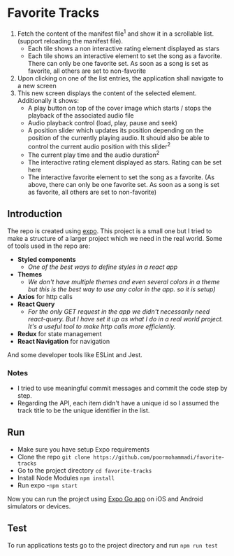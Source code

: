 # Favorite Tracks

1. Fetch the content of the manifest file<sup>1</sup> and show it in a scrollable list. (support reloading the manifest file).
   - Each tile shows a non interactive rating element displayed as stars
   - Each tile shows an interactive element to set the song as a favorite. There can only be one favorite set. As soon as a song is set as favorite, all others are set to non-favorite 
2. Upon clicking on one of the list entries, the application shall navigate to a new screen
3. This new screen displays the content of the selected element. Additionally it shows:
   - A play button on top of the cover image which starts / stops the playback of the associated audio file
   - Audio playback control (load, play, pause and seek)
   - A position slider which updates its position depending on the position of the currently playing audio. It should also be able to control the current audio position with this slider<sup>2</sup>
   - The current play time and the audio duration<sup>2</sup> 
   - The interactive rating element displayed as stars. Rating can be set here
   - The interactive favorite element to set the song as a favorite. (As above, there can only be one favorite set. As soon as a song is set as favorite, all others are set to non-favorite) 

## Introduction

The repo is created using [expo](https://reactnative.dev/docs/environment-setup). 
This project is a small one but I tried to make a structure of a larger project which we need in the real world. Some of tools used in the repo are:

- **Styled components** 
	- *One of the best ways to define styles in a react app*
- **Themes** 
	- *We don't have multiple themes and even several colors in a theme but this is the best way to use any color in the app. so it is setup)*
- **Axios** for http calls
- **React Query**
	- *For the only GET request in the app we didn't necessarily need react-query. But I have set it up as what I do in a real world project. It's a useful tool to make http calls more efficiently.*
- **Redux** for state management
- **React Navigation** for navigation

And some developer tools like ESLint and Jest.

### Notes

- I tried to use meaningful commit messages and commit the code step by step.
- Regarding the API, each item didn't have a unique id so I assumed the track title to be the unique identifier in the list.

## Run

- Make sure you have setup Expo requirements
- Clone the repo
`git clone https://github.com/poormohammadi/favorite-tracks`
- Go to the project directory
`cd favorite-tracks`
- Install Node Modules
`npm install`
- Run expo
-`npm start`

Now you can run the project using [Expo Go app](https://expo.dev/client) on iOS and Android simulators or devices.

## Test

To run applications tests go to the project directory and run `npm run test`


 
   
